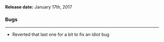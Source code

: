 **Release date:** January 17th, 2017

### Bugs

------------------------------------------------------------------------

-   Reverted that last one for a bit to fix an idiot bug